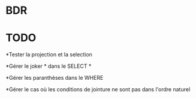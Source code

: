 BDR
===
TODO
=============

*Tester la projection et la selection

*Gérer le joker * dans le SELECT *

*Gérer les paranthèses dans le WHERE

*Gérer le cas où les conditions de jointure ne sont pas dans l'ordre naturel
